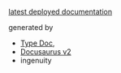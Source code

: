 [latest deployed documentation](https://dev.tricktionary.monster/help)

generated by 
- [Type Doc](https://typedoc.org),
- [Docusaurus v2](https://v2.docusaurus.io/) 
- ingenuity

